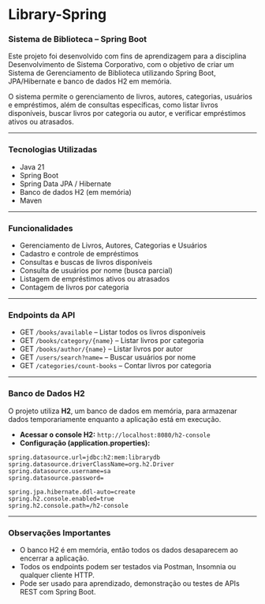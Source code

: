 # Library-Spring

### Sistema de Biblioteca – Spring Boot

Este projeto foi desenvolvido com fins de aprendizagem para a disciplina Desenvolvimento de Sistema Corporativo, com o objetivo de criar um Sistema de Gerenciamento de Biblioteca utilizando Spring Boot, JPA/Hibernate e banco de dados H2 em memória.

O sistema permite o gerenciamento de livros, autores, categorias, usuários e empréstimos, além de consultas específicas, como listar livros disponíveis, buscar livros por categoria ou autor, e verificar empréstimos ativos ou atrasados.

---

### Tecnologias Utilizadas 

- Java 21
- Spring Boot
- Spring Data JPA / Hibernate
- Banco de dados H2 (em memória)
- Maven

---

### Funcionalidades

- Gerenciamento de Livros, Autores, Categorias e Usuários
- Cadastro e controle de empréstimos
- Consultas e buscas de livros disponíveis
- Consulta de usuários por nome (busca parcial)
- Listagem de empréstimos ativos ou atrasados
- Contagem de livros por categoria

---

### Endpoints da API

- GET ```/books/available``` – Listar todos os livros disponíveis
- GET ```/books/category/{name}``` – Listar livros por categoria
- GET ```/books/author/{name}``` – Listar livros por autor
- GET ```/users/search?name=``` – Buscar usuários por nome
- GET ```/categories/count-books``` – Contar livros por categoria

---

### Banco de Dados H2  

O projeto utiliza **H2**, um banco de dados em memória, para armazenar dados temporariamente enquanto a aplicação está em execução.

- **Acessar o console H2:** ```http://localhost:8080/h2-console```
- **Configuração (application.properties):**
```
spring.datasource.url=jdbc:h2:mem:librarydb
spring.datasource.driverClassName=org.h2.Driver
spring.datasource.username=sa
spring.datasource.password=

spring.jpa.hibernate.ddl-auto=create
spring.h2.console.enabled=true
spring.h2.console.path=/h2-console
```
---
### Observações Importantes

- O banco H2 é em memória, então todos os dados desaparecem ao encerrar a aplicação.
- Todos os endpoints podem ser testados via Postman, Insomnia ou qualquer cliente HTTP.
- Pode ser usado para aprendizado, demonstração ou testes de APIs REST com Spring Boot.

